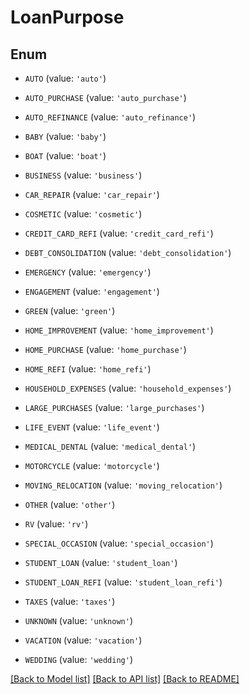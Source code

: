 # LoanPurpose


## Enum

* `AUTO` (value: `'auto'`)

* `AUTO_PURCHASE` (value: `'auto_purchase'`)

* `AUTO_REFINANCE` (value: `'auto_refinance'`)

* `BABY` (value: `'baby'`)

* `BOAT` (value: `'boat'`)

* `BUSINESS` (value: `'business'`)

* `CAR_REPAIR` (value: `'car_repair'`)

* `COSMETIC` (value: `'cosmetic'`)

* `CREDIT_CARD_REFI` (value: `'credit_card_refi'`)

* `DEBT_CONSOLIDATION` (value: `'debt_consolidation'`)

* `EMERGENCY` (value: `'emergency'`)

* `ENGAGEMENT` (value: `'engagement'`)

* `GREEN` (value: `'green'`)

* `HOME_IMPROVEMENT` (value: `'home_improvement'`)

* `HOME_PURCHASE` (value: `'home_purchase'`)

* `HOME_REFI` (value: `'home_refi'`)

* `HOUSEHOLD_EXPENSES` (value: `'household_expenses'`)

* `LARGE_PURCHASES` (value: `'large_purchases'`)

* `LIFE_EVENT` (value: `'life_event'`)

* `MEDICAL_DENTAL` (value: `'medical_dental'`)

* `MOTORCYCLE` (value: `'motorcycle'`)

* `MOVING_RELOCATION` (value: `'moving_relocation'`)

* `OTHER` (value: `'other'`)

* `RV` (value: `'rv'`)

* `SPECIAL_OCCASION` (value: `'special_occasion'`)

* `STUDENT_LOAN` (value: `'student_loan'`)

* `STUDENT_LOAN_REFI` (value: `'student_loan_refi'`)

* `TAXES` (value: `'taxes'`)

* `UNKNOWN` (value: `'unknown'`)

* `VACATION` (value: `'vacation'`)

* `WEDDING` (value: `'wedding'`)

[[Back to Model list]](../README.md#documentation-for-models) [[Back to API list]](../README.md#documentation-for-api-endpoints) [[Back to README]](../README.md)


